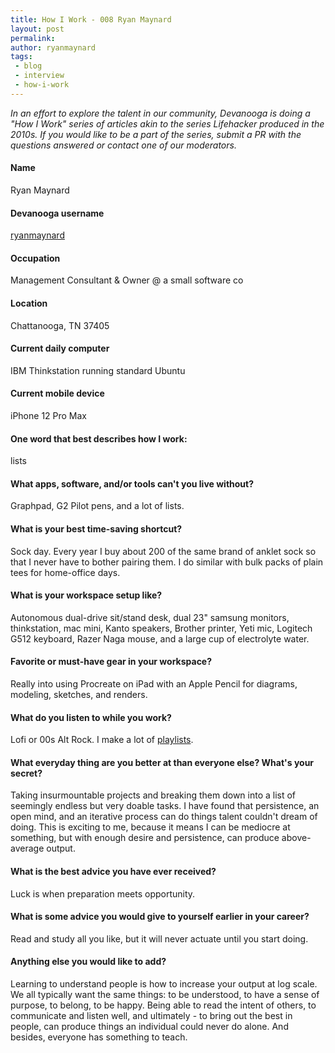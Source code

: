 ```yaml
---
title: How I Work - 008 Ryan Maynard
layout: post
permalink: 
author: ryanmaynard
tags:
 - blog
 - interview
 - how-i-work
---
```


_In an effort to explore the talent in our community, Devanooga is doing a "How I Work" series of articles akin to the series Lifehacker produced in the 2010s. If you would like to be a part of the series, submit a PR with the questions answered or contact one of our moderators._

#### Name
Ryan Maynard

#### Devanooga username
[ryanmaynard](https://www.devanooga.com/members/#ryanmaynard)

#### Occupation
Management Consultant & Owner @ a small software co

#### Location
Chattanooga, TN 37405

#### Current daily computer
IBM Thinkstation running standard Ubuntu

#### Current mobile device
iPhone 12 Pro Max

#### One word that best describes how I work: 
lists

#### What apps, software, and/or tools can't you live without? 
Graphpad, G2 Pilot pens, and a lot of lists.

#### What is your best time-saving shortcut?
Sock day. Every year I buy about 200 of the same brand of anklet sock so that I never have to bother pairing them. I do similar with bulk packs of plain tees for home-office days.

#### What is your workspace setup like?
Autonomous dual-drive sit/stand desk, dual 23" samsung monitors, thinkstation, mac mini, Kanto speakers, Brother printer, Yeti mic, Logitech G512 keyboard, Razer Naga mouse, and a large cup of electrolyte water.

#### Favorite or must-have gear in your workspace?
Really into using Procreate on iPad with an Apple Pencil for diagrams, modeling, sketches, and renders.

#### What do you listen to while you work? 
Lofi or 00s Alt Rock. I make a lot of [playlists](https://open.spotify.com/user/ryanmaynard?si=19e3a8e5c8e84365).

#### What everyday thing are you better at than everyone else? What's your secret? 
Taking insurmountable projects and breaking them down into a list of seemingly endless but very doable tasks. I have found that persistence, an open mind, and an iterative process can do things talent couldn't dream of doing. This is exciting to me, because it means I can be mediocre at something, but with enough desire and persistence, can produce above-average output.

#### What is the best advice you have ever received? 
Luck is when preparation meets opportunity.

#### What is some advice you would give to yourself earlier in your career? 
Read and study all you like, but it will never actuate until you start doing.

#### Anything else you would like to add? 
Learning to understand people is how to increase your output at log scale. We all typically want the same things: to be understood, to have a sense of purpose, to belong, to be happy. Being able to read the intent of others, to communicate and listen well, and ultimately - to bring out the best in people, can produce things an individual could never do alone. And besides, everyone has something to teach. 
